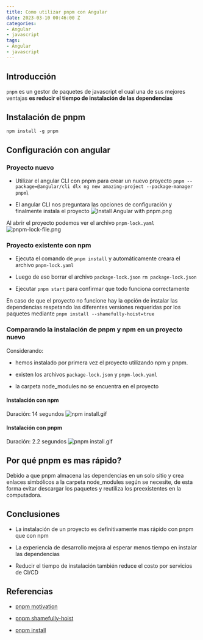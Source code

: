 ```yaml
---
title: Como utilizar pnpm con Angular
date: 2023-03-10 00:46:00 Z
categories:
- Angular
- javascript
tags:
- Angular
- javascript
---
```


## Introducción

`pnpm` es un gestor de paquetes de javascript el cual una de sus mejores ventajas **es reducir el tiempo de instalación de las dependencias**

## Instalación de pnpm

`npm install -g pnpm`

## Configuración con angular

### Proyecto nuevo

* Utilizar el angular CLI con pnpm para crear un nuevo proyecto
  `pnpm --package=@angular/cli dlx ng new amazing-project --package-manager pnpm`\\

* El angular CLI nos preguntara las opciones de configuración y finalmente instala el proyecto
  ![Install Angular with pnpm.png](/uploads/Install%20Angular%20with%20pnpm.png)

Al abrir el proyecto podemos ver el archivo `pnpm-lock.yaml`
![pnpm-lock-file.png](/uploads/pnpm-lock-file.png)

### Proyecto existente con npm

* Ejecuta el comando de `pnpm install` y automáticamente creara el archivo `pnpm-lock.yaml`

* Luego de eso borrar el archivo `package-lock.json`
  `rm package-lock.json`

* Ejecutar `pnpm start` para confirmar que todo funciona correctamente

En caso de que el proyecto no funcione hay la opción de instalar las dependencias respetando las diferentes versiones requeridas por los paquetes mediante
`pnpm install --shamefully-hoist=true`

### Comparando la instalación de pnpm y npm en un proyecto nuevo

Considerando:

* hemos instalado por primera vez el proyecto utilizando npm y pnpm.

* existen los archivos `package-lock.json` y `pnpm-lock.yaml`

* la carpeta node_modules no se encuentra en el proyecto

#### Instalación con npm

Duración: 14 segundos
![npm install.gif](/uploads/npm%20install.gif)

#### Instalación con pnpm

Duración: 2.2 segundos
![pnpm install.gif](/uploads/pnpm%20install.gif)

## Por qué pnpm es mas rápido?

Debido a que pnpm almacena las dependencias en un solo sitio y crea enlaces simbólicos a la carpeta node_modules según se necesite, de esta forma evitar descargar los paquetes y reutiliza los preexistentes en la computadora.

## Conclusiones

* La instalación de un proyecto es definitivamente mas rápido con pnpm que con npm

* La experiencia de desarrollo mejora al esperar menos tiempo en instalar las dependencias

* Reducir el tiempo de instalación también reduce el costo por servicios de CI/CD

## Referencias
* [pnpm motivation](https://pnpm.io/motivation#saving-disk-space-and-boosting-installation-speed)
* [pnpm shamefully-hoist](https://pnpm.io/npmrc#shamefully-hoist)

* [pnpm install](https://pnpm.io/cli/install)